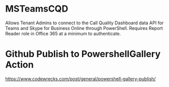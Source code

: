 # MSTeamsCQD
Allows Tenant Admins to connect to the Call Quality Dashboard data API for Teams and Skype for Business Online through PowerShell. 
Requires Report Reader role in Office 365 at a minimum to authenticate.



# Github Publish to PowershellGallery Action
https://www.codewrecks.com/post/general/powershell-gallery-publish/
